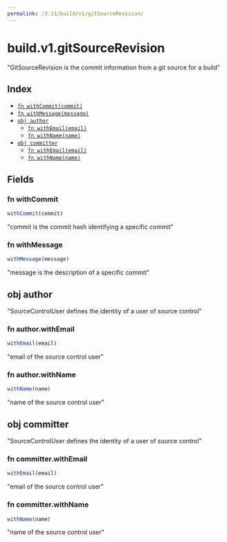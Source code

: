 ```yaml
---
permalink: /3.11/build/v1/gitSourceRevision/
---
```


# build.v1.gitSourceRevision

"GitSourceRevision is the commit information from a git source for a build"

## Index

* [`fn withCommit(commit)`](#fn-withcommit)
* [`fn withMessage(message)`](#fn-withmessage)
* [`obj author`](#obj-author)
  * [`fn withEmail(email)`](#fn-authorwithemail)
  * [`fn withName(name)`](#fn-authorwithname)
* [`obj committer`](#obj-committer)
  * [`fn withEmail(email)`](#fn-committerwithemail)
  * [`fn withName(name)`](#fn-committerwithname)

## Fields

### fn withCommit

```ts
withCommit(commit)
```

"commit is the commit hash identifying a specific commit"

### fn withMessage

```ts
withMessage(message)
```

"message is the description of a specific commit"

## obj author

"SourceControlUser defines the identity of a user of source control"

### fn author.withEmail

```ts
withEmail(email)
```

"email of the source control user"

### fn author.withName

```ts
withName(name)
```

"name of the source control user"

## obj committer

"SourceControlUser defines the identity of a user of source control"

### fn committer.withEmail

```ts
withEmail(email)
```

"email of the source control user"

### fn committer.withName

```ts
withName(name)
```

"name of the source control user"